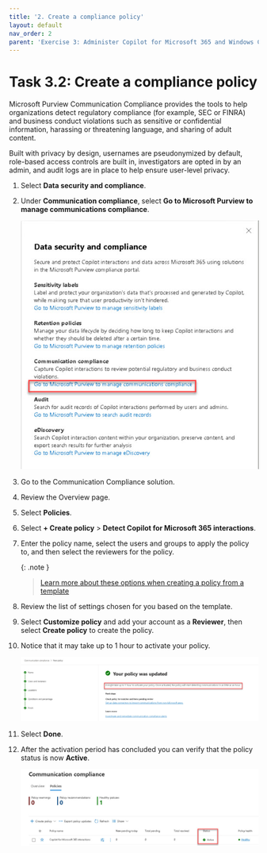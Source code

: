 ```yaml
---
title: '2. Create a compliance policy'
layout: default
nav_order: 2
parent: 'Exercise 3: Administer Copilot for Microsoft 365 and Windows Copilot'
---
```


# Task 3.2: Create a compliance policy

Microsoft Purview Communication Compliance provides the tools to help organizations detect regulatory compliance (for example, SEC or FINRA) and business conduct violations such as sensitive or confidential information, harassing or threatening language, and sharing of adult content. 

Built with privacy by design, usernames are pseudonymized by default, role-based access controls are built in, investigators are opted in by an admin, and audit logs are in place to help ensure user-level privacy.

1. Select **Data security and compliance**.

1. Under **Communication compliance**, select **Go to Microsoft Purview to manage communications compliance**. 

    ![b18.jpg](../media/b18.jpg)

1. Go to the Communication Compliance solution.

1. Review the Overview page.

1. Select **Policies**.

1. Select **+ Create policy** > **Detect Copilot for Microsoft 365 interactions**.

1. Enter the policy name, select the users and groups to apply the policy to, and then select the reviewers for the policy.

    {: .note }
    > [Learn more about these options when creating a policy from a template](https://learn.microsoft.com/en-us/purview/communication-compliance-configure#create-a-policy-from-a-template "Optional link title")

1. Review the list of settings chosen for you based on the template.

1. Select **Customize policy** and add your account as a **Reviewer**, then select **Create policy** to create the policy.

1. Notice that it may take up to 1 hour to activate your policy.

    ![b20.jpg](../media/b20.jpg)

1. Select **Done**.

1. After the activation period has concluded you can verify that the policy status is now **Active**.

    ![b21.jpg](../media/b21.jpg)


